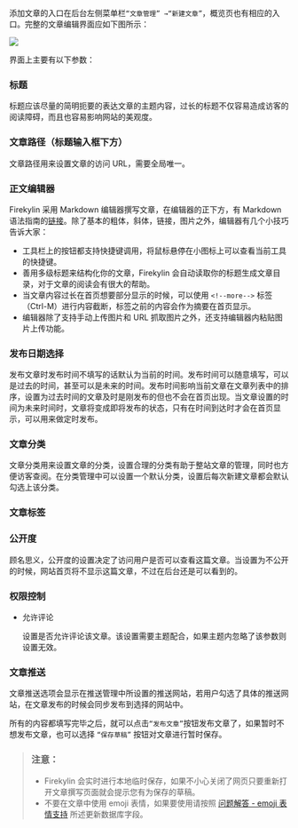 添加文章的入口在后台左侧菜单栏`“文章管理” →“新建文章”`，概览页也有相应的入口。完整的文章编辑界面应如下图所示：

![](https://p0.ssl.qhimg.com/t01d85de52aafbc60f7.png)

界面上主要有以下参数：

### 标题
标题应该尽量的简明扼要的表达文章的主题内容，过长的标题不仅容易造成访客的阅读障碍，而且也容易影响网站的美观度。

### 文章路径（标题输入框下方）
文章路径用来设置文章的访问 URL，需要全局唯一。

### 正文编辑器
Firekylin 采用 Markdown 编辑器撰写文章，在编辑器的正下方，有 Markdown 语法指南的[链接](https://guides.github.com/features/mastering-markdown/)。除了基本的粗体，斜体，链接，图片之外，编辑器有几个小技巧告诉大家：

- 工具栏上的按钮都支持快捷键调用，将鼠标悬停在小图标上可以查看当前工具的快捷键。
- 善用多级标题来结构化你的文章，Firekylin 会自动读取你的标题生成文章目录，对于文章的阅读会有很大的帮助。
- 当文章内容过长在首页想要部分显示的时候，可以使用 `<!--more-->` 标签（Ctrl-M）进行内容截断，标签之前的内容会作为摘要在首页显示。
- 编辑器除了支持手动上传图片和 URL 抓取图片之外，还支持编辑器内粘贴图片上传功能。

### 发布日期选择
发布文章时发布时间不填写的话默认为当前的时间。发布时间可以随意填写，可以是过去的时间，甚至可以是未来的时间。发布时间影响当前文章在文章列表中的排序，设置为过去时间的文章及时是刚发布的但也不会在首页出现。当文章设置的时间为未来时间时，文章将变成即将发布的状态，只有在时间到达时才会在首页显示，可以用来做定时发布。

### 文章分类
文章分类用来设置文章的分类，设置合理的分类有助于整站文章的管理，同时也方便访客查阅。在分类管理中可以设置一个默认分类，设置后每次新建文章都会默认勾选上该分类。

### 文章标签

### 公开度
顾名思义，公开度的设置决定了访问用户是否可以查看这篇文章。当设置为不公开的时候，网站首页将不显示这篇文章，不过在后台还是可以看到的。

### 权限控制

- 允许评论

  设置是否允许评论该文章。该设置需要主题配合，如果主题内忽略了该参数则设置无效。

### 文章推送
文章推送选项会显示在推送管理中所设置的推送网站，若用户勾选了具体的推送网站，在文章发布的时候会同步发布到选择的网站中。

所有的内容都填写完毕之后，就可以点击`“发布文章”`按钮发布文章了，如果暂时不想发布文章，也可以选择 `“保存草稿”` 按钮对文章进行暂时保存。

> ### 注意：
>
> - Firekylin 会实时进行本地临时保存，如果不小心关闭了网页只要重新打开文章撰写页面就会提示您有为保存的草稿。
> - 不要在文章中使用 emoji 表情，如果要使用请按照 [问题解答 - emoji 表情支持](https://github.com/75team/firekylin/wiki/%E9%97%AE%E9%A2%98%E8%A7%A3%E7%AD%94#%E5%A6%82%E4%BD%95%E6%B7%BB%E5%8A%A0emoji%E8%A1%A8%E6%83%85%E6%94%AF%E6%8C%81) 所述更新数据库字段。